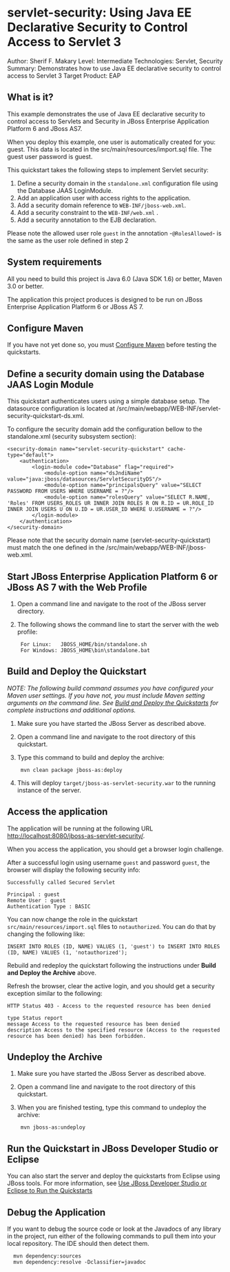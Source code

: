 servlet-security:  Using Java EE Declarative Security to Control Access to Servlet 3
====================
Author: Sherif F. Makary
Level: Intermediate
Technologies: Servlet, Security
Summary: Demonstrates how to use Java EE declarative security to control access to Servlet 3
Target Product: EAP

What is it?
-----------

This example demonstrates the use of Java EE declarative security to control access to Servlets and Security in JBoss Enterprise Application Platform 6 and  JBoss AS7.

When you deploy this example, one user is automatically created for you: guest. This data is located in the src/main/resources/import.sql file. The guest user password is guest.

This quickstart takes the following steps to implement Servlet security:

1. Define a security domain in the `standalone.xml` configuration file using the Database JAAS LoginModule.
2. Add an application user with access rights to the application.
3. Add a security domain reference to `WEB-INF/jboss-web.xml`.
4. Add a security constraint to the `WEB-INF/web.xml` .
5. Add a security annotation to the EJB declaration.


Please note the allowed user role `guest` in the annotation -`@RolesAllowed`- is the same as the user role defined in step 2


System requirements
-------------------

All you need to build this project is Java 6.0 (Java SDK 1.6) or better, Maven 3.0 or better.

The application this project produces is designed to be run on JBoss Enterprise Application Platform 6 or JBoss AS 7. 


Configure Maven
---------------

If you have not yet done so, you must [Configure Maven](../README.md#mavenconfiguration) before testing the quickstarts.


Define a security domain using the Database JAAS Login Module
---------------

This quickstart authenticates users using a simple database setup. The datasource configuration is located at /src/main/webapp/WEB-INF/servlet-security-quickstart-ds.xml.

To configure the security domain add the configuration bellow to the standalone.xml (security subsystem section):

	<security-domain name="servlet-security-quickstart" cache-type="default">
    	<authentication>
        	<login-module code="Database" flag="required">
            	<module-option name="dsJndiName" value="java:jboss/datasources/ServletSecurityDS"/>
                <module-option name="principalsQuery" value="SELECT PASSWORD FROM USERS WHERE USERNAME = ?"/>
                <module-option name="rolesQuery" value="SELECT R.NAME, 'Roles' FROM USERS_ROLES UR INNER JOIN ROLES R ON R.ID = UR.ROLE_ID INNER JOIN USERS U ON U.ID = UR.USER_ID WHERE U.USERNAME = ?"/>
            </login-module>
        </authentication>
    </security-domain>
    
Please note that the security domain name (servlet-security-quickstart) must match the one defined in the /src/main/webapp/WEB-INF/jboss-web.xml.

Start JBoss Enterprise Application Platform 6 or JBoss AS 7 with the Web Profile
-------------------------

1. Open a command line and navigate to the root of the JBoss server directory.
2. The following shows the command line to start the server with the web profile:

        For Linux:   JBOSS_HOME/bin/standalone.sh
        For Windows: JBOSS_HOME\bin\standalone.bat


Build and Deploy the Quickstart
-------------------------

_NOTE: The following build command assumes you have configured your Maven user settings. If you have not, you must include Maven setting arguments on the command line. See [Build and Deploy the Quickstarts](../README.md#buildanddeploy) for complete instructions and additional options._

1. Make sure you have started the JBoss Server as described above.
2. Open a command line and navigate to the root directory of this quickstart.
3. Type this command to build and deploy the archive:

        mvn clean package jboss-as:deploy

4. This will deploy `target/jboss-as-servlet-security.war` to the running instance of the server.


Access the application 
---------------------

The application will be running at the following URL <http://localhost:8080/jboss-as-servlet-security/>.

When you access the application, you should get a browser login challenge. 

After a successful login using username `guest` and password `guest`, the browser will display the following security info:

    Successfully called Secured Servlet

    Principal : guest
    Remote User : guest
    Authentication Type : BASIC

You can now change the role in the quickstart `src/main/resources/import.sql` files to `notauthorized`. You can do that by changing the following like:

	INSERT INTO ROLES (ID, NAME) VALUES (1, 'guest') to INSERT INTO ROLES (ID, NAME) VALUES (1, 'notauthorized');

Rebuild and redeploy the quickstart following the instructions under **Build and Deploy the Archive** above.

Refresh the browser, clear the active login, and you should get a security exception similar to the following: 

    HTTP Status 403 - Access to the requested resource has been denied

    type Status report
    message Access to the requested resource has been denied
    description Access to the specified resource (Access to the requested resource has been denied) has been forbidden.


Undeploy the Archive
--------------------

1. Make sure you have started the JBoss Server as described above.
2. Open a command line and navigate to the root directory of this quickstart.
3. When you are finished testing, type this command to undeploy the archive:

        mvn jboss-as:undeploy


Run the Quickstart in JBoss Developer Studio or Eclipse
-------------------------------------
You can also start the server and deploy the quickstarts from Eclipse using JBoss tools. For more information, see [Use JBoss Developer Studio or Eclipse to Run the Quickstarts](../README.md#useeclipse) 


Debug the Application
------------------------------------

If you want to debug the source code or look at the Javadocs of any library in the project, run either of the following commands to pull them into your local repository. The IDE should then detect them.

      mvn dependency:sources
      mvn dependency:resolve -Dclassifier=javadoc
